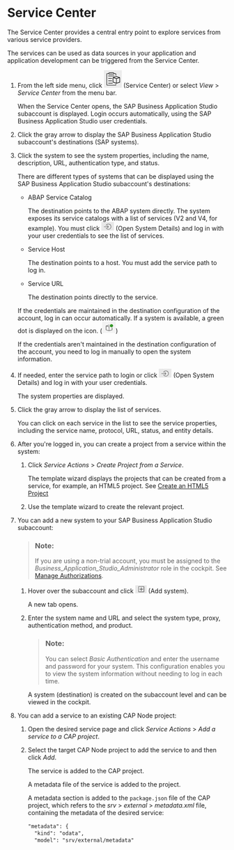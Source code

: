 <!-- loio1e8ec75c9c784b51a91c7370f269ff98 -->

# Service Center

The Service Center provides a central entry point to explore services from various service providers.

The services can be used as data sources in your application and application development can be triggered from the Service Center.

1.  From the left side menu, click ![](images/Service_Center-_icon_0ce7c7b.jpg) \(Service Center\) or select *View* \> *Service Center* from the menu bar.

    When the Service Center opens, the SAP Business Application Studio subaccount is displayed. Login occurs automatically, using the SAP Business Application Studio user credentials.

2.  Click the gray arrow to display the SAP Business Application Studio subaccount's destinations \(SAP systems\).
3.  Click the system to see the system properties, including the name, description, URL, authentication type, and status.

    There are different types of systems that can be displayed using the SAP Business Application Studio subaccount's destinations:

    -   ABAP Service Catalog

        The destination points to the ABAP system directly. The system exposes its service catalogs with a list of services \(V2 and V4, for example\). You must click ![](images/Open_System_Details_icon_8f5350a.jpg) \(Open System Details\) and log in with your user credentials to see the list of services.

    -   Service Host

        The destination points to a host. You must add the service path to log in.

    -   Service URL

        The destination points directly to the service.

    If the credentials are maintained in the destination configuration of the account, log in can occur automatically. If a system is available, a green dot is displayed on the icon. \(![](images/green_dot-_system_available_ac1aa72.jpg)\)

    If the credentials aren't maintained in the destination configuration of the account, you need to log in manually to open the system information.

4.  If needed, enter the service path to login or click ![](images/Open_System_Details_icon_8f5350a.jpg) \(Open System Details\) and log in with your user credentials.

    The system properties are displayed.

5.  Click the gray arrow to display the list of services.

    You can click on each service in the list to see the service properties, including the service name, protocol, URL, status, and entity details.

6.  After you're logged in, you can create a project from a service within the system:
    1.  Click *Service Actions* \> *Create Project from a Service*.

        The template wizard displays the projects that can be created from a service, for example, an HTML5 project. See [Create an HTML5 Project](https://help.sap.com/viewer/0e2ec06ee34742fd9054fabe09c12d35/Cloud/en-US/e46be902c7b54f9baaab1870ca553303.html)

    2.  Use the template wizard to create the relevant project.
7.  You can add a new system to your SAP Business Application Studio subaccount:

    > ### Note:  
    > If you are using a non-trial account, you must be assigned to the *Business\_Application\_Studio\_Administrator* role in the cockpit. See [Manage Authorizations](https://help.sap.com/viewer/9d1db9835307451daa8c930fbd9ab264/Cloud/en-US/01e69c53003c4b0a8a64310a3f08867d.html).

    1.  Hover over the subaccount and click ![](images/Add_system-_service_center-_plus_icon_3701d6b.jpg) \(Add system\).

        A new tab opens.

    2.  Enter the system name and URL and select the system type, proxy, authentication method, and product.

        > ### Note:  
        > You can select *Basic Authentication* and enter the username and password for your system. This configuration enables you to view the system information without needing to log in each time.

        A system \(destination\) is created on the subaccount level and can be viewed in the cockpit.

8.  You can add a service to an existing CAP Node project:
    1.  Open the desired service page and click *Service Actions* \> *Add a service to a CAP project*.
    2.  Select the target CAP Node project to add the service to and then click *Add*.

        The service is added to the CAP project.

        A metadata file of the service is added to the project.

        A metadata section is added to the `package.json` file of the CAP project, which refers to the *srv* \> *external* \> *metadata.xml* file, containing the metadata of the desired service:

        ```
        "metadata": {
          "kind": "odata",
          "model": "srv/external/metadata"
        ```


